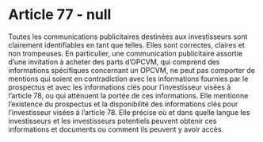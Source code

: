 # Article 77 - null


Toutes les communications publicitaires destinées aux investisseurs sont clairement identifiables en tant que telles. Elles sont correctes, claires et non trompeuses. En particulier, une communication publicitaire assortie d’une invitation à acheter des parts d’OPCVM, qui comprend des informations spécifiques concernant un OPCVM, ne peut pas comporter de mentions qui soient en contradiction avec les informations fournies par le prospectus et avec les informations clés pour l’investisseur visées à l’article 78, ou qui atténuent la portée de ces informations. Elle mentionne l’existence du prospectus et la disponibilité des informations clés pour l’investisseur visées à l’article 78. Elle précise où et dans quelle langue les investisseurs et les investisseurs potentiels peuvent obtenir ces informations et documents ou comment ils peuvent y avoir accès.
